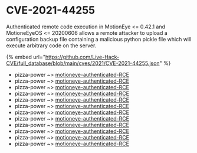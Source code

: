 # CVE-2021-44255

Authenticated remote code execution in MotionEye <= 0.42.1 and MotioneEyeOS <= 20200606 allows a remote attacker to upload a configuration backup file containing a malicious python pickle file which will execute arbitrary code on the server.

{% embed url="https://github.com/Live-Hack-CVE/full_database/blob/main/cves/2021/CVE-2021-44255.json" %}


* pizza-power ~> [motioneye-authenticated-RCE](https://www.alice-snow.ru/2021/database/cve-2021-44255/motioneye-authenticated-rce-pizza-power)
* pizza-power ~> [motioneye-authenticated-RCE](https://www.alice-snow.ru/2021/database/cve-2021-44255/motioneye-authenticated-rce-pizza-power)
* pizza-power ~> [motioneye-authenticated-RCE](https://www.alice-snow.ru/2021/database/cve-2021-44255/motioneye-authenticated-rce-pizza-power)
* pizza-power ~> [motioneye-authenticated-RCE](https://www.alice-snow.ru/2021/database/cve-2021-44255/motioneye-authenticated-rce-pizza-power)
* pizza-power ~> [motioneye-authenticated-RCE](https://www.alice-snow.ru/2021/database/cve-2021-44255/motioneye-authenticated-rce-pizza-power)
* pizza-power ~> [motioneye-authenticated-RCE](https://www.alice-snow.ru/2021/database/cve-2021-44255/motioneye-authenticated-rce-pizza-power)
* pizza-power ~> [motioneye-authenticated-RCE](https://www.alice-snow.ru/2021/database/cve-2021-44255/motioneye-authenticated-rce-pizza-power)
* pizza-power ~> [motioneye-authenticated-RCE](https://www.alice-snow.ru/2021/database/cve-2021-44255/motioneye-authenticated-rce-pizza-power)
* pizza-power ~> [motioneye-authenticated-RCE](https://www.alice-snow.ru/2021/database/cve-2021-44255/motioneye-authenticated-rce-pizza-power)
* pizza-power ~> [motioneye-authenticated-RCE](https://www.alice-snow.ru/2021/database/cve-2021-44255/motioneye-authenticated-rce-pizza-power)
* pizza-power ~> [motioneye-authenticated-RCE](https://www.alice-snow.ru/2021/database/cve-2021-44255/motioneye-authenticated-rce-pizza-power)
* pizza-power ~> [motioneye-authenticated-RCE](https://www.alice-snow.ru/2021/database/cve-2021-44255/motioneye-authenticated-rce-pizza-power)